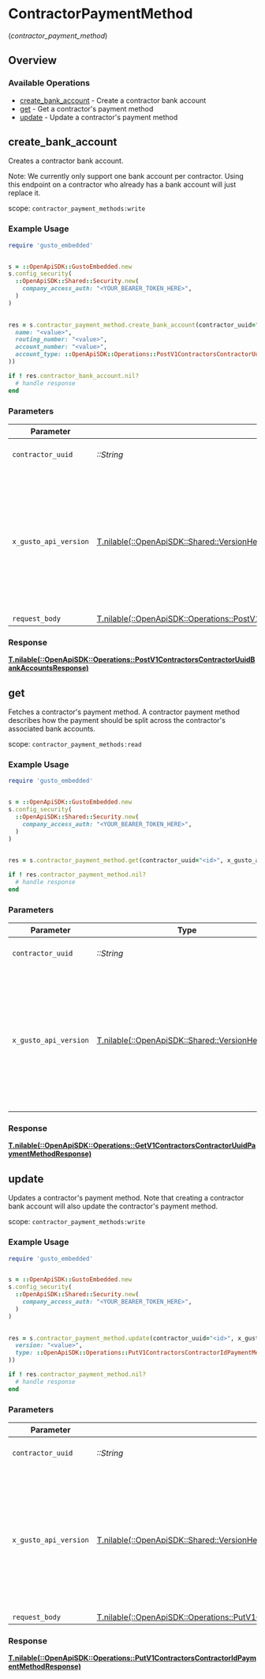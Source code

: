 # ContractorPaymentMethod
(*contractor_payment_method*)

## Overview

### Available Operations

* [create_bank_account](#create_bank_account) - Create a contractor bank account
* [get](#get) - Get a contractor's payment method
* [update](#update) - Update a contractor's payment method

## create_bank_account

Creates a contractor bank account.

Note: We currently only support one bank account per contractor. Using this endpoint on a contractor who already has a bank account will just replace it.

scope: `contractor_payment_methods:write`

### Example Usage

```ruby
require 'gusto_embedded'


s = ::OpenApiSDK::GustoEmbedded.new
s.config_security(
  ::OpenApiSDK::Shared::Security.new(
    company_access_auth: "<YOUR_BEARER_TOKEN_HERE>",
  )
)

    
res = s.contractor_payment_method.create_bank_account(contractor_uuid="<id>", x_gusto_api_version=::OpenApiSDK::Shared::VersionHeader::TWO_THOUSAND_AND_TWENTY_FOUR_04_01, request_body=::OpenApiSDK::Operations::PostV1ContractorsContractorUuidBankAccountsRequestBody.new(
  name: "<value>",
  routing_number: "<value>",
  account_number: "<value>",
  account_type: ::OpenApiSDK::Operations::PostV1ContractorsContractorUuidBankAccountsAccountType::CHECKING,
))

if ! res.contractor_bank_account.nil?
  # handle response
end

```

### Parameters

| Parameter                                                                                                                                                                                                                    | Type                                                                                                                                                                                                                         | Required                                                                                                                                                                                                                     | Description                                                                                                                                                                                                                  |
| ---------------------------------------------------------------------------------------------------------------------------------------------------------------------------------------------------------------------------- | ---------------------------------------------------------------------------------------------------------------------------------------------------------------------------------------------------------------------------- | ---------------------------------------------------------------------------------------------------------------------------------------------------------------------------------------------------------------------------- | ---------------------------------------------------------------------------------------------------------------------------------------------------------------------------------------------------------------------------- |
| `contractor_uuid`                                                                                                                                                                                                            | *::String*                                                                                                                                                                                                                   | :heavy_check_mark:                                                                                                                                                                                                           | The UUID of the contractor                                                                                                                                                                                                   |
| `x_gusto_api_version`                                                                                                                                                                                                        | [T.nilable(::OpenApiSDK::Shared::VersionHeader)](../../models/shared/versionheader.md)                                                                                                                                       | :heavy_minus_sign:                                                                                                                                                                                                           | Determines the date-based API version associated with your API call. If none is provided, your application's [minimum API version](https://docs.gusto.com/embedded-payroll/docs/api-versioning#minimum-api-version) is used. |
| `request_body`                                                                                                                                                                                                               | [T.nilable(::OpenApiSDK::Operations::PostV1ContractorsContractorUuidBankAccountsRequestBody)](../../models/operations/postv1contractorscontractoruuidbankaccountsrequestbody.md)                                             | :heavy_minus_sign:                                                                                                                                                                                                           | N/A                                                                                                                                                                                                                          |

### Response

**[T.nilable(::OpenApiSDK::Operations::PostV1ContractorsContractorUuidBankAccountsResponse)](../../models/operations/postv1contractorscontractoruuidbankaccountsresponse.md)**



## get

Fetches a contractor's payment method. A contractor payment method
describes how the payment should be split across the contractor's associated
bank accounts.

scope: `contractor_payment_methods:read`

### Example Usage

```ruby
require 'gusto_embedded'


s = ::OpenApiSDK::GustoEmbedded.new
s.config_security(
  ::OpenApiSDK::Shared::Security.new(
    company_access_auth: "<YOUR_BEARER_TOKEN_HERE>",
  )
)

    
res = s.contractor_payment_method.get(contractor_uuid="<id>", x_gusto_api_version=::OpenApiSDK::Shared::VersionHeader::TWO_THOUSAND_AND_TWENTY_FOUR_04_01)

if ! res.contractor_payment_method.nil?
  # handle response
end

```

### Parameters

| Parameter                                                                                                                                                                                                                    | Type                                                                                                                                                                                                                         | Required                                                                                                                                                                                                                     | Description                                                                                                                                                                                                                  |
| ---------------------------------------------------------------------------------------------------------------------------------------------------------------------------------------------------------------------------- | ---------------------------------------------------------------------------------------------------------------------------------------------------------------------------------------------------------------------------- | ---------------------------------------------------------------------------------------------------------------------------------------------------------------------------------------------------------------------------- | ---------------------------------------------------------------------------------------------------------------------------------------------------------------------------------------------------------------------------- |
| `contractor_uuid`                                                                                                                                                                                                            | *::String*                                                                                                                                                                                                                   | :heavy_check_mark:                                                                                                                                                                                                           | The UUID of the contractor                                                                                                                                                                                                   |
| `x_gusto_api_version`                                                                                                                                                                                                        | [T.nilable(::OpenApiSDK::Shared::VersionHeader)](../../models/shared/versionheader.md)                                                                                                                                       | :heavy_minus_sign:                                                                                                                                                                                                           | Determines the date-based API version associated with your API call. If none is provided, your application's [minimum API version](https://docs.gusto.com/embedded-payroll/docs/api-versioning#minimum-api-version) is used. |

### Response

**[T.nilable(::OpenApiSDK::Operations::GetV1ContractorsContractorUuidPaymentMethodResponse)](../../models/operations/getv1contractorscontractoruuidpaymentmethodresponse.md)**



## update

Updates a contractor's payment method. Note that creating a contractor
bank account will also update the contractor's payment method.

scope: `contractor_payment_methods:write`

### Example Usage

```ruby
require 'gusto_embedded'


s = ::OpenApiSDK::GustoEmbedded.new
s.config_security(
  ::OpenApiSDK::Shared::Security.new(
    company_access_auth: "<YOUR_BEARER_TOKEN_HERE>",
  )
)

    
res = s.contractor_payment_method.update(contractor_uuid="<id>", x_gusto_api_version=::OpenApiSDK::Shared::VersionHeader::TWO_THOUSAND_AND_TWENTY_FOUR_04_01, request_body=::OpenApiSDK::Operations::PutV1ContractorsContractorIdPaymentMethodRequestBody.new(
  version: "<value>",
  type: ::OpenApiSDK::Operations::PutV1ContractorsContractorIdPaymentMethodType::CHECK,
))

if ! res.contractor_payment_method.nil?
  # handle response
end

```

### Parameters

| Parameter                                                                                                                                                                                                                    | Type                                                                                                                                                                                                                         | Required                                                                                                                                                                                                                     | Description                                                                                                                                                                                                                  |
| ---------------------------------------------------------------------------------------------------------------------------------------------------------------------------------------------------------------------------- | ---------------------------------------------------------------------------------------------------------------------------------------------------------------------------------------------------------------------------- | ---------------------------------------------------------------------------------------------------------------------------------------------------------------------------------------------------------------------------- | ---------------------------------------------------------------------------------------------------------------------------------------------------------------------------------------------------------------------------- |
| `contractor_uuid`                                                                                                                                                                                                            | *::String*                                                                                                                                                                                                                   | :heavy_check_mark:                                                                                                                                                                                                           | The UUID of the contractor                                                                                                                                                                                                   |
| `x_gusto_api_version`                                                                                                                                                                                                        | [T.nilable(::OpenApiSDK::Shared::VersionHeader)](../../models/shared/versionheader.md)                                                                                                                                       | :heavy_minus_sign:                                                                                                                                                                                                           | Determines the date-based API version associated with your API call. If none is provided, your application's [minimum API version](https://docs.gusto.com/embedded-payroll/docs/api-versioning#minimum-api-version) is used. |
| `request_body`                                                                                                                                                                                                               | [T.nilable(::OpenApiSDK::Operations::PutV1ContractorsContractorIdPaymentMethodRequestBody)](../../models/operations/putv1contractorscontractoridpaymentmethodrequestbody.md)                                                 | :heavy_minus_sign:                                                                                                                                                                                                           | N/A                                                                                                                                                                                                                          |

### Response

**[T.nilable(::OpenApiSDK::Operations::PutV1ContractorsContractorIdPaymentMethodResponse)](../../models/operations/putv1contractorscontractoridpaymentmethodresponse.md)**

